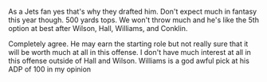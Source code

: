 As a Jets fan yes that's why they drafted him. Don't expect much in fantasy this year though. 500 yards tops. 
We won't throw much and he's like the 5th option at best after Wilson, Hall, Williams, and Conklin. 

Completely agree. He may earn the starting role but not really sure that it will be worth much at all in this offense.
I don't have much interest at all in this offense outside of Hall and Wilson. Williams is a god awful pick at his ADP of 100 in my opinion
